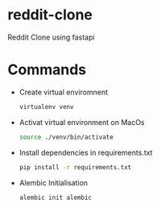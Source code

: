 # reddit-clone

Reddit Clone using fastapi

# Commands

-   Create virtual enviromnent
    ```bash
    virtualenv venv
    ```
-   Activat virtual environment on MacOs
    ```bash
    source ./venv/bin/activate
    ```
-   Install dependencies in requirements.txt
    ```bash
    pip install -r requirements.txt
    ```
-   Alembic Initialisation
    ```bash
    alembic init alembic
    ```
